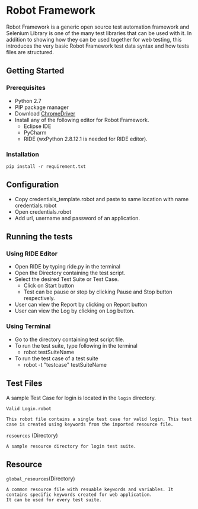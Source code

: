 # Robot Framework

Robot Framework is a generic open source test automation framework and
Selenium Library is one of the many test libraries that can be used with
it. In addition to showing how they can be used together for web testing,
this introduces the very basic Robot Framework test data syntax and how tests files
are structured. 

## Getting Started

### Prerequisites
* Python 2.7
* PIP package manager
* Download [ChromeDriver](https://sites.google.com/a/chromium.org/chromedriver/downloads)
* Install any of the following editor for Robot Framework. 
  * Eclipse IDE
  * PyCharm
  * RIDE (wxPython 2.8.12.1 is needed for RIDE editor).

### Installation
    pip install -r requirement.txt
    

## Configuration
* Copy credentials_template.robot and paste to same location with name credentials.robot
* Open credentials.robot
* Add url, username and password of an application.

## Running the tests
###  Using RIDE Editor
* Open RIDE by typing ride.py in the terminal 
* Open the Directory containing the test script.
* Select the desired Test Suite or Test Case.
  * Click on Start button 
  * Test can be pause or stop by clicking Pause and Stop button respectively.
* User can view the Report by clicking on Report button
* User can view the Log by clicking on Log button. 

### Using Terminal 
* Go to the directory containing test script file.
* To run the test suite, type following in the terminal 
  * robot testSuiteName
* To run the test case of a test suite
  * robot -t "testcase" testSuiteName

## Test Files
A sample Test Case for login is located in the `login` directory. 

`Valid Login.robot`

	This robot file contains a single test case for valid login. This test case is created using keywords from the imported resource file. 

`resources` (Directory)

	A sample resource directory for login test suite. 

## Resource	
`global_resources`(Directory)

	A common resource file with resuable keywords and variables. It contains specific keywords created for web application. 
	It can be used for every test suite. 